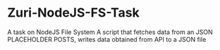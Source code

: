 # Zuri-NodeJS-FS-Task
A task on NodeJS File System
A script that fetches data from an JSON PLACEHOLDER POSTS, writes data obtained from API to a JSON file 
